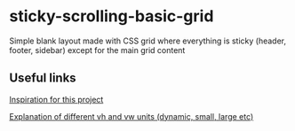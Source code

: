 # sticky-scrolling-basic-grid

Simple blank layout made with CSS grid where everything is sticky (header, footer, sidebar) except for the main grid content

## Useful links

[Inspiration for this project](https://medium.com/@beyondborders/beginner-css-grid-sticky-navigation-scrolling-content-7c4de0a8d1dc)

[Explanation of different vh and vw units (dynamic, small, large etc)](https://dev.to/frehner/css-vh-dvh-lvh-svh-and-vw-units-27k4)
